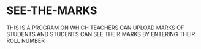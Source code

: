 # SEE-THE-MARKS
THIS IS A PROGRAM ON WHICH TEACHERS CAN UPLOAD MARKS OF STUDENTS AND STUDENTS CAN SEE THEIR MARKS BY ENTERING THEIR ROLL NUMBER
